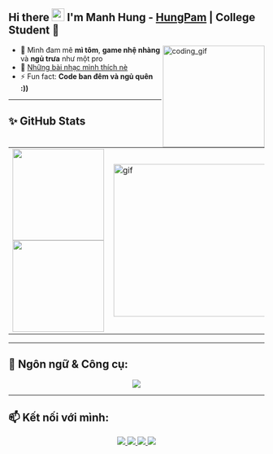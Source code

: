 ## Hi there <img src="https://media.giphy.com/media/hvRJCLFzcasrR4ia7z/giphy.gif" width="25px"> I'm Manh Hung - [HungPam](https://www.facebook.com/manhhung.pham.31586) | College Student 🌱  
<img align="right" width="200px" height="200px" alt="coding_gif" src="https://media.giphy.com/media/qgQUggAC3Pfv687qPC/giphy.gif" />

- 🍜 Mình đam mê **mì tôm**, **game nhệ nhàng** và **ngủ trưa** như một pro
- 🎵 [Những bài nhạc mình thích nè ](https://open.spotify.com/playlist/0kgnLCo2v5zix7crJ4bhgY?si=683179b7d98549df)
- ⚡ Fun fact: **Code ban đêm và ngủ quên :))**

---

## ✨ GitHub Stats

<table>
<tr>
<td width="48%">
  <img height="180em" src="https://github-readme-stats.vercel.app/api?username=HuggPam&show_icons=true&hide_border=true&theme=radical" />
  <img height="180em" src="https://github-readme-stats.vercel.app/api/top-langs/?username=HuggPam&layout=compact&hide_border=true&theme=radical" />
</td>
<td width="52%">
  <img alt="gif" align="right" src="https://media.giphy.com/media/TEnXkcsHrP4YedChhA/giphy.gif" width="300"/>
</td>
</tr>
</table>

---

## 🚀 Ngôn ngữ & Công cụ:
<p align="center">
  <img src="https://skillicons.dev/icons?i=python,cpp,java,mysql,git,github,vscode" />
</p>

---

## 📫 Kết nối với mình:
<p align="center">
  <a href="https://www.tiktok.com/@gun_in_boots" target="_blank">
    <img src="https://img.shields.io/badge/TikTok-%40gun_in_boots-black?style=for-the-badge&logo=tiktok" />
  </a>
  <a href="https://www.facebook.com/manhhung.pham.31586" target="_blank">
    <img src="https://img.shields.io/badge/Facebook - Hung-blue?style=for-the-badge&logo=facebook" />
  </a>
  <a href="https://www.instagram.com/hung511511/" target="_blank">
    <img src="https://img.shields.io/badge/Instagram-%40hugg_pamh-orange?style=for-the-badge&logo=instagram" />
  </a>
  <a href="mailto:hung511511@gmail.com">
    <img src="https://img.shields.io/badge/Gmail-hung511511@gmail.com-red?style=for-the-badge&logo=gmail" />
  </a>
</p>

[website]: https://github.com/HungPam
